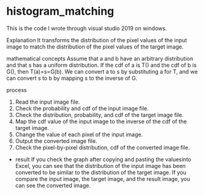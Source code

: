 # histogram_matching

This is the code I wrote through visual studio 2019 on windows.

Explanation
 It transforms the distribution of the pixel values ​​of the input image to match the distribution of the pixel values of the target image.
  
mathematical concepts
  Assume that a and b have an arbitrary distribution and that s has a uniform distribution.
  If the cdf of a is T() and the cdf of b is G(), then T(a)=s=G(b).
  We can convert a to s by substituting a for T, and we can convert s to b by mapping s to the inverse of G.

process
  1. Read the input image file.
  2. Check the probability and cdf of the input image file.
  3. Check the distribution, probability, and cdf of the target image file.
  4. Map the cdf value of the input image to the inverse of the cdf of the target image.
  5. Change the value of each pixel of the input image.
  6. Output the converted image file.
  7. Check the pixel-by-pixel distribution, cdf of the converted image file.
  
  
 - result
  If you check the graph after copying and pasting the values ​​into Excel, you can see that the distribution of the input image has been converted to be similar to the distribution of the target image.
  If you compare the input image, the target image, and the result image, you can see the converted image.
